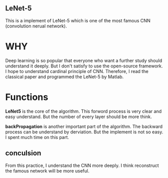 ## LeNet-5 ##
  This is a implement of LeNet-5 which is one of the most famous CNN (convolution nerual network).
  
# WHY # 
  Deep learning is so popular that everyone who want a further study should understand it deeply.
But I don't satisfy to use the open-source framework. I hope to understand cardinal principle of CNN.
  Therefore, I read the classical paper and programmed the LeNet-5 by Matlab.
  
# Functions #
  **LeNet5** is the core of the algorithm. This forword process is very clear and easy understand. 
But the number of every layer should be more think.

  **backPropagation** is another important part of the algorithm. The backward process can be understand by derviation.
But the implement is not so easy. I spent much time on this part.

## conculsion ##
  From this practice, I understand the CNN more deeply. I think reconstruct the famous network will be more useful.
